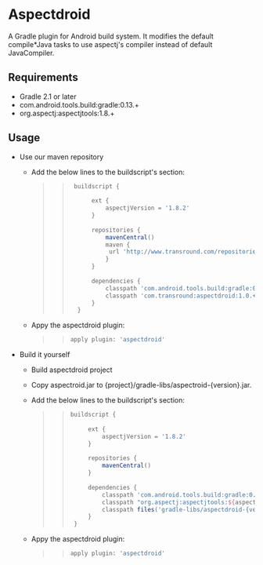 Aspectdroid
==========

A Gradle plugin for Android build system. 
It modifies the default compile*Java tasks to use aspectj's compiler instead of default JavaCompiler.

Requirements
------------
* Gradle 2.1 or later
* com.android.tools.build:gradle:0.13.+
* org.aspectj:aspectjtools:1.8.+


Usage
-----
* Use our maven repository
	+ Add the below lines to the buildscript's section:

		> > ```groovy
		> >  buildscript {
		> >    
		> >       ext {
		> >           aspectjVersion = '1.8.2'
		> >       }
		> >   
		> >       repositories {
		> >           mavenCentral()
		> >           maven {
		> >            url 'http://www.transround.com/repositories/public/'
		> >           }
		> >       }
		> >   
		> >       dependencies {        
		> >           classpath 'com.android.tools.build:gradle:0.13.+'
		> >           classpath 'com.transround:aspectdroid:1.0.+'
		> >       }
		> >   }
		> > ```	
	
	+ Appy the aspectdroid plugin:

		> > 
		> > ```groovy
		> > apply plugin: 'aspectdroid'
		> > ```

* Build it yourself
	+ Build aspectdroid project
	
	+ Copy aspectroid.jar to {project}/gradle-libs/aspectroid-{version}.jar.	

	+ Add the below lines to the buildscript's section: 

		> > ```groovy
		> > buildscript {
		> >  
		> >      ext {
		> >          aspectjVersion = '1.8.2'
		> >      }
		> >  
		> >      repositories {
		> >          mavenCentral()
		> >      }
		> >  
		> >      dependencies {        
		> >          classpath 'com.android.tools.build:gradle:0.13.+'
		> >          classpath "org.aspectj:aspectjtools:${aspectjVersion}"
		> >          classpath files('gradle-libs/aspectdroid-{version}.jar')       
		> >      }
		> >  }
		> > ```
 
	+ Appy the aspectdroid plugin:
		> > ```groovy
		> > apply plugin: 'aspectdroid'
		> > ```